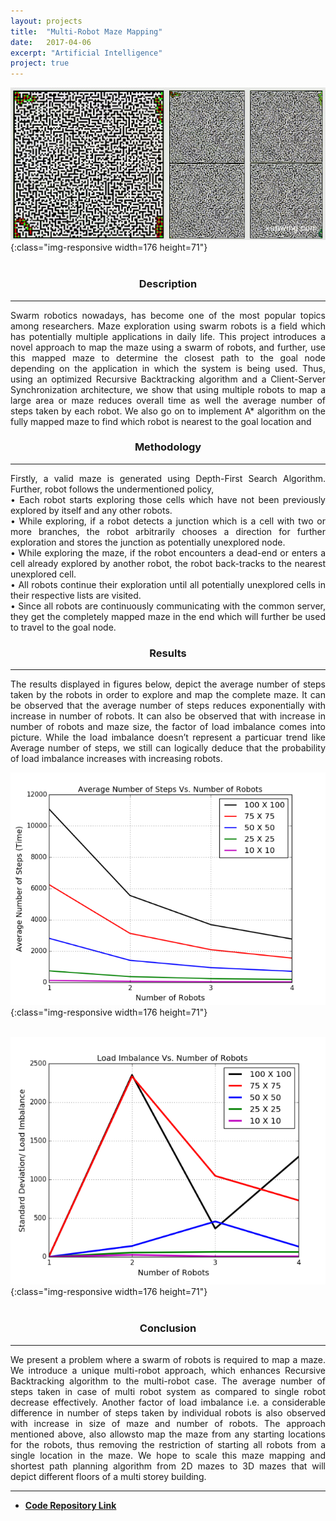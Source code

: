 ```yaml
---
layout: projects
title:  "Multi-Robot Maze Mapping"
date:   2017-04-06 
excerpt: "Artificial Intelligence"
project: true
---
```


![image-title-here](/assets/img/AI_project.gif){:class="img-responsive width=176 height=71"}   
<br/>
<center><h3>Description</h3></center>
<hr class="star-primary">
<p style="text-align: justify">Swarm robotics nowadays, has become one of the most popular topics among researchers. Maze exploration using swarm robots is a field which has potentially multiple applications in daily life. This project introduces a novel approach to map the maze using a swarm of robots, and further, use this mapped maze to determine the closest path to the goal node depending on the application in which the system is being used. Thus, using an optimized Recursive Backtracking algorithm and a Client-Server Synchronization architecture, we show that using multiple robots to map a large area or maze reduces overall time as well the average number of steps taken by each robot. We also go on to implement A* algorithm on the fully mapped maze to find which robot is nearest to the goal location and</p>


<center><h3>Methodology</h3></center>
<hr class="star-primary">
<p style="text-align: justify">Firstly, a valid maze is generated using Depth-First Search Algorithm.
                            Further, robot follows the undermentioned policy,<br/>
                            • Each robot starts exploring those cells which have not been previously explored by itself  and any other robots.<br/>
                            • While exploring, if a robot detects a junction which is a cell with two or more branches, the robot arbitrarily chooses a direction for further exploration and stores the junction as potentially unexplored node.<br/>
                            • While exploring the maze, if the robot encounters a dead-end or enters a cell already explored by another robot, the robot back-tracks to the nearest unexplored cell.<br/>
                            • All robots continue their exploration until all potentially unexplored cells in their respective lists are visited.<br/>
                            • Since all robots are continuously communicating with the common server, they get the completely mapped maze in the end which will further be used to travel to the goal node.<br/></p>


<center><h3>Results</h3></center>
<hr class="star-primary">
<p style="text-align: justify"> The results displayed in figures below, depict the average number of steps taken by the robots in order to explore and map the complete maze. It can be observed that the average number of steps reduces exponentially with increase in number of robots. It can also be observed that with increase in number of robots and maze size, the factor of load imbalance comes into picture. While the load imbalance doesn’t represent a particuar trend like Average number of steps, we still can logically deduce that the probability of load imbalance increases with increasing robots. </p>

![image-title-here](/assets/img/ai_result1.png){:class="img-responsive width=176 height=71"}  <br/><br/>

![image-title-here](/assets/img/ai_results2.png){:class="img-responsive width=176 height=71"}  <br/><br/>

 



<center><h3>Conclusion</h3></center>
<hr class="star-primary">

<p style="text-align: justify">We present a problem where a swarm of robots is required to map a maze. We introduce a unique multi-robot approach, which enhances Recursive Backtracking algorithm to the multi-robot case. The average number of steps taken in case of multi robot system as compared to single robot decrease effectively. Another factor of load imbalance i.e. a considerable difference in number of steps taken by individual robots is also observed with increase in size of maze and number of robots. The approach mentioned above, also allowsto map the maze from any starting locations for the robots, thus removing the restriction of starting all robots from a single location in the maze. We hope to scale this maze mapping and shortest path planning algorithm from 2D mazes to 3D mazes that will depict different floors of a multi storey building.</p>

<hr class="star-primary">
                            
<ul id ="horizontal-list">
<li class="display: inline">
<strong><a target="_blank"  href="https://github.com/nalinraut/Multi-Robot-Maze-Mapping">Code Repository Link <i class="fa fa-fw fa-github"></i></a>
</strong>
</li>
                                
                                
<!-- <li>
<strong><a href="javascript:void(0);">Project-Report</a>
</strong>
</li> -->
                                
</ul>
     

